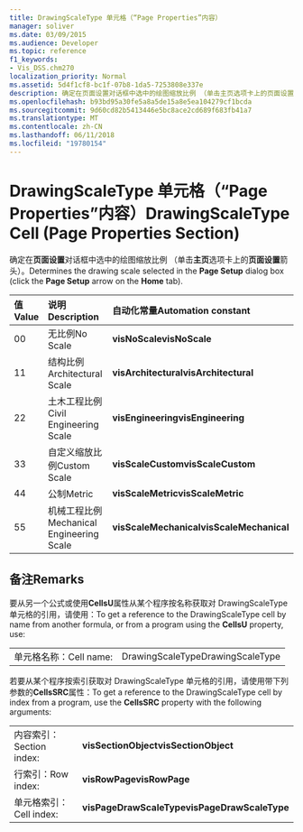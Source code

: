 ```yaml
---
title: DrawingScaleType 单元格（“Page Properties”内容）
manager: soliver
ms.date: 03/09/2015
ms.audience: Developer
ms.topic: reference
f1_keywords:
- Vis_DSS.chm270
localization_priority: Normal
ms.assetid: 5d4f1cf8-bc1f-07b8-1da5-7253808e337e
description: 确定在页面设置对话框中选中的绘图缩放比例 （单击主页选项卡上的页面设置箭头）。
ms.openlocfilehash: b93bd95a30fe5a8a5de15a8e5ea104279cf1bcda
ms.sourcegitcommit: 9d60cd82b5413446e5bc8ace2cd689f683fb41a7
ms.translationtype: MT
ms.contentlocale: zh-CN
ms.lasthandoff: 06/11/2018
ms.locfileid: "19780154"
---
```

# <a name="drawingscaletype-cell-page-properties-section"></a><span data-ttu-id="b253b-103">DrawingScaleType 单元格（“Page Properties”内容）</span><span class="sxs-lookup"><span data-stu-id="b253b-103">DrawingScaleType Cell (Page Properties Section)</span></span>

<span data-ttu-id="b253b-104">确定在**页面设置**对话框中选中的绘图缩放比例 （单击**主页**选项卡上的**页面设置**箭头）。</span><span class="sxs-lookup"><span data-stu-id="b253b-104">Determines the drawing scale selected in the **Page Setup** dialog box (click the **Page Setup** arrow on the **Home** tab).</span></span> 
  
|<span data-ttu-id="b253b-105">**值**</span><span class="sxs-lookup"><span data-stu-id="b253b-105">**Value**</span></span>|<span data-ttu-id="b253b-106">**说明**</span><span class="sxs-lookup"><span data-stu-id="b253b-106">**Description**</span></span>|<span data-ttu-id="b253b-107">**自动化常量**</span><span class="sxs-lookup"><span data-stu-id="b253b-107">**Automation constant**</span></span>|
|:-----|:-----|:-----|
| <span data-ttu-id="b253b-108">0</span><span class="sxs-lookup"><span data-stu-id="b253b-108">0</span></span>  <br/> | <span data-ttu-id="b253b-109">无比例</span><span class="sxs-lookup"><span data-stu-id="b253b-109">No Scale</span></span>  <br/> |<span data-ttu-id="b253b-110">**visNoScale**</span><span class="sxs-lookup"><span data-stu-id="b253b-110">**visNoScale**</span></span> <br/> |
| <span data-ttu-id="b253b-111">1</span><span class="sxs-lookup"><span data-stu-id="b253b-111">1</span></span>  <br/> | <span data-ttu-id="b253b-112">结构比例</span><span class="sxs-lookup"><span data-stu-id="b253b-112">Architectural Scale</span></span>  <br/> |<span data-ttu-id="b253b-113">**visArchitectural**</span><span class="sxs-lookup"><span data-stu-id="b253b-113">**visArchitectural**</span></span> <br/> |
| <span data-ttu-id="b253b-114">2</span><span class="sxs-lookup"><span data-stu-id="b253b-114">2</span></span>  <br/> | <span data-ttu-id="b253b-115">土木工程比例</span><span class="sxs-lookup"><span data-stu-id="b253b-115">Civil Engineering Scale</span></span>  <br/> |<span data-ttu-id="b253b-116">**visEngineering**</span><span class="sxs-lookup"><span data-stu-id="b253b-116">**visEngineering**</span></span> <br/> |
| <span data-ttu-id="b253b-117">3</span><span class="sxs-lookup"><span data-stu-id="b253b-117">3</span></span>  <br/> | <span data-ttu-id="b253b-118">自定义缩放比例</span><span class="sxs-lookup"><span data-stu-id="b253b-118">Custom Scale</span></span>  <br/> |<span data-ttu-id="b253b-119">**visScaleCustom**</span><span class="sxs-lookup"><span data-stu-id="b253b-119">**visScaleCustom**</span></span> <br/> |
| <span data-ttu-id="b253b-120">4</span><span class="sxs-lookup"><span data-stu-id="b253b-120">4</span></span>  <br/> | <span data-ttu-id="b253b-121">公制</span><span class="sxs-lookup"><span data-stu-id="b253b-121">Metric</span></span>  <br/> |<span data-ttu-id="b253b-122">**visScaleMetric**</span><span class="sxs-lookup"><span data-stu-id="b253b-122">**visScaleMetric**</span></span> <br/> |
| <span data-ttu-id="b253b-123">5</span><span class="sxs-lookup"><span data-stu-id="b253b-123">5</span></span>  <br/> | <span data-ttu-id="b253b-124">机械工程比例</span><span class="sxs-lookup"><span data-stu-id="b253b-124">Mechanical Engineering Scale</span></span>  <br/> |<span data-ttu-id="b253b-125">**visScaleMechanical**</span><span class="sxs-lookup"><span data-stu-id="b253b-125">**visScaleMechanical**</span></span> <br/> |
   
## <a name="remarks"></a><span data-ttu-id="b253b-126">备注</span><span class="sxs-lookup"><span data-stu-id="b253b-126">Remarks</span></span>

<span data-ttu-id="b253b-127">要从另一个公式或使用**CellsU**属性从某个程序按名称获取对 DrawingScaleType 单元格的引用，请使用：</span><span class="sxs-lookup"><span data-stu-id="b253b-127">To get a reference to the DrawingScaleType cell by name from another formula, or from a program using the **CellsU** property, use:</span></span> 
  
|||
|:-----|:-----|
| <span data-ttu-id="b253b-128">单元格名称：</span><span class="sxs-lookup"><span data-stu-id="b253b-128">Cell name:</span></span>  <br/> | <span data-ttu-id="b253b-129">DrawingScaleType</span><span class="sxs-lookup"><span data-stu-id="b253b-129">DrawingScaleType</span></span>  <br/> |
   
<span data-ttu-id="b253b-130">若要从某个程序按索引获取对 DrawingScaleType 单元格的引用，请使用带下列参数的**CellsSRC**属性：</span><span class="sxs-lookup"><span data-stu-id="b253b-130">To get a reference to the DrawingScaleType cell by index from a program, use the **CellsSRC** property with the following arguments:</span></span> 
  
|||
|:-----|:-----|
| <span data-ttu-id="b253b-131">内容索引：</span><span class="sxs-lookup"><span data-stu-id="b253b-131">Section index:</span></span>  <br/> |<span data-ttu-id="b253b-132">**visSectionObject**</span><span class="sxs-lookup"><span data-stu-id="b253b-132">**visSectionObject**</span></span> <br/> |
| <span data-ttu-id="b253b-133">行索引：</span><span class="sxs-lookup"><span data-stu-id="b253b-133">Row index:</span></span>  <br/> |<span data-ttu-id="b253b-134">**visRowPage**</span><span class="sxs-lookup"><span data-stu-id="b253b-134">**visRowPage**</span></span> <br/> |
| <span data-ttu-id="b253b-135">单元格索引：</span><span class="sxs-lookup"><span data-stu-id="b253b-135">Cell index:</span></span>  <br/> |<span data-ttu-id="b253b-136">**visPageDrawScaleType**</span><span class="sxs-lookup"><span data-stu-id="b253b-136">**visPageDrawScaleType**</span></span> <br/> |
   

